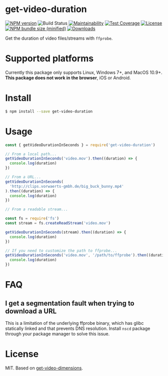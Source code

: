 # get-video-duration

[![NPM version][npm-image]][npm-url]
![Build Status](https://github.com/caffco/get-video-duration/workflows/test/badge.svg)
[![Maintainability](https://api.codeclimate.com/v1/badges/d66b9477ad4f7a14b5c9/maintainability)](https://codeclimate.com/github/caffco/get-video-duration/maintainability)
[![Test Coverage](https://api.codeclimate.com/v1/badges/d66b9477ad4f7a14b5c9/test_coverage)](https://codeclimate.com/github/caffco/get-video-duration/test_coverage)
[![License][license-image]][license-url]
[![NPM bundle size (minified)][bundle-size-image]][npm-url]
[![Downloads][downloads-image]][downloads-url]

Get the duration of video files/streams with `ffprobe`.

# Supported platforms

Currently this package only supports Linux, Windows 7+, and MacOS 10.9+. **This package does not work in the browser**, iOS or Android.

# Install

```bash
$ npm install --save get-video-duration
```

# Usage

```js
const { getVideoDurationInSeconds } = require('get-video-duration')

// From a local path...
getVideoDurationInSeconds('video.mov').then((duration) => {
  console.log(duration)
})

// From a URL...
getVideoDurationInSeconds(
  'http://clips.vorwaerts-gmbh.de/big_buck_bunny.mp4'
).then((duration) => {
  console.log(duration)
})

// From a readable stream...

const fs = require('fs')
const stream = fs.createReadStream('video.mov')

getVideoDurationInSeconds(stream).then((duration) => {
  console.log(duration)
})

// If you need to customize the path to ffprobe...
getVideoDurationInSeconds('video.mov', '/path/to/ffprobe').then((duration) => {
  console.log(duration)
})
```

# FAQ

## I get a segmentation fault when trying to download a URL

This is a limitation of the underlying ffprobe binary, which has glibc statically linked and that prevents DNS resolution. Install `nscd` package through your package manager to solve this issue.

# License

MIT. Based on [get-video-dimensions](https://github.com/mgmtio/get-video-dimensions).

[npm-image]: https://img.shields.io/npm/v/get-video-duration.svg
[npm-url]: https://npmjs.org/package/get-video-duration
[bundle-size-image]: https://img.shields.io/bundlephobia/min/get-video-duration.svg
[license-image]: http://img.shields.io/npm/l/get-video-duration.svg
[license-url]: LICENSE
[downloads-image]: http://img.shields.io/npm/dm/get-video-duration.svg
[downloads-url]: https://npmjs.org/package/get-video-duration
